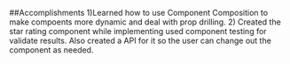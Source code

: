 ##Accomplishments
1)Learned how to use Component Composition to make compoents more dynamic and deal with prop drilling.
2) Created the star rating component while implementing used component testing for validate results. Also created a API for it so the user can change out the component as needed.
